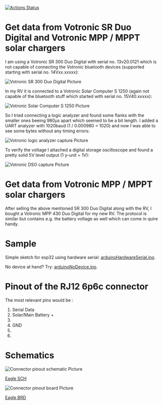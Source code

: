 [![Actions Status](https://github.com/crathje/VotronicSRDuoDig/workflows/PlatformIO%20CI/badge.svg)](https://github.com/crathje/VotronicSRDuoDig/actions)


# Get data from Votronic SR Duo Digital and Votronic MPP / MPPT solar chargers

I am using a Votronic SR 300 Duo Digital with serial no. 13v20.0121 which is not capable of connecting the Votronic bluetooth devices (supported starting with serial no. 14Vxx.xxxxx):

![Votronic SR 300 Duo Digital Picture](extras/Votronic_SR_300_Duo_Digital_installed.jpg?raw=true "Votronic SR 300 Duo Digital Picture")

In my RV it is connected to a Votronic Solar Computer S 1250 (again not capable of the bluetooth stuff which started with serial no. 15V40.xxxxx):

![Votronic Solar Computer S 1250 Picture](extras/Votronic_SolarComputer_S_1250.jpg?raw=true "Votronic Solar Computer S 1250 Picture")

So I tried connecting a logic analyzer and found some flanks with the smaller ones beeing 980µs apart which seemed to be a bit length. I added a UART analyzer with 1020baud (1 / 0.000980 = 1020) and now I was able to see some bytes without any timing errors:

![Votronic logic analyzer capture Picture](extras/Votronic_SR_300_Duo_Digital_protocol_capture.jpg.png?raw=true "Votronic logic analyzer capture Picture")

To verify the voltage I attached a digital storage oscilloscope and found a pretty solid 5V level output (1 y-unit = 1V): 

![Votronic DSO capture Picture](extras/Votronic_SR_300_Duo_Digital_protocol_oscilloscope.jpg?raw=true "Votronic DSO capture Picture")


# Get data from Votronic MPP / MPPT solar chargers

After selling the above mentioned SR 300 Duo Digital along with the RV, I bought a Votronic MPP 430 Duo Digital for my new RV. The protocol is similar but contains e.g. the battery voltage as well which can come in quire handy. 


# Sample

Simple sketch for esp32 using hardware serial: [arduinoHardwareSerial.ino](examples/arduinoHardwareSerial/arduinoHardwareSerial.ino).

No device at hand? Try: [arduinoNoDevice.ino](examples/arduinoNoDevice/arduinoNoDevice.ino).


# Pinout of the RJ12 6p6c connector

The most relevant pins would be :
1. Serial Data
2. Solar/Main Battery +
3. 
4. GND
5. 
6. 


# Schematics

![Connector pinout schematic Picture](extras/VotronicSRDuoDig_connector_schematic.png?raw=true "Connector pinout schematic Picture")

[Eagle SCH](extras/VotronicSRDuoDig_connector.sch)

![Connector pinout board Picture](extras/VotronicSRDuoDig_connector_board.png?raw=true "Connector pinout board Picture")

[Eagle BRD](extras/VotronicSRDuoDig_connector.brd)